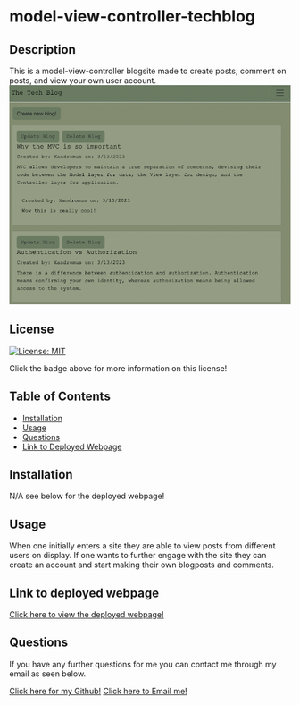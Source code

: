 # model-view-controller-techblog

## Description

This is a model-view-controller blogsite made to create posts, comment on posts, and view your own user account.
![Screenshot of Techblog](./public/images/screenshot.png)

## License

[![License: MIT](https://img.shields.io/badge/License-MIT-yellow.svg)](https://opensource.org/licenses/MIT)

Click the badge above for more information on this license!

## Table of Contents

- [Installation](#installation)
- [Usage](#usage)
- [Questions](#questions)
- [Link to Deployed Webpage](#link-to-deployed-webpage)


## Installation

N/A see below for the deployed webpage!

## Usage

When one initially enters a site they are able to view posts from different users on display. If one wants to further engage with the site they can create an account and start making their own blogposts and comments.


## Link to deployed webpage

[Click here to view the deployed webpage!](https://mvp-techblog.herokuapp.com/)


## Questions

If you have any further questions for me you can contact me through my email as seen below. 

[Click here for my Github!](https://github.com/msaylorphila)
[Click here to Email me!](mailto:saylor.margaret@gmail.com)